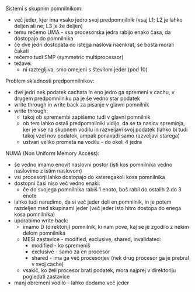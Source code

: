 Sistemi s skupnim pomnilnikom:
- več jeder, kjer ima vsako jedro svoj predpomnilnik (vsaj L1; L2 je lahko deljen ali ne; L3 je že deljen)
- temu rečemo UMA - vsa procesorska jedra rabijo enako časa, da dostopajo do pomnilnika
- če dve jedri dostopata do istega naslova naenkrat, se bosta morali čakati
- rečemo tudi SMP (symmetric multiprocessor)
- težave:
	- ni raztegljiva, smo omejeni s številom jeder (pod 10)

Problem skladnosti predpomnilnikov:
- dve jedri nek podatek cachata in eno jedro ga spremeni v cachu, v drugem predpomnilniku pa je še vedno star podatek
- write through in write back za pisanje v glavni pomnilnik
- write through:
	- takoj ob spremembi zapišemo tudi v glavni pomnilnik
	- ob tem lahko ostali predpomnilniki vidijo, da se ta naslov spreminja, ker je vse na skupnem vodilu in razveljavi svoj podatek (lahko bi tudi takoj vzel nov podatek, ampak ponavadi samo razveljavi starega)
	- ustvari veliko prometa na vodilu - do okoli 4 jedra

NUMA (Non Uniform Memory Access):
- še vedno imamo enovit naslovni postor (isti kos pomnilnika vedno naslovimo z istim naslovom)
- vsi procesorji lahko dostopajo do kateregakoli kosa pomnilnika
- dostopni časi niso več vedno enaki:
	- če do svojega pomnilnika rabiš 1 enoto, boš rabil do ostalih 2 do 3 enote
- lahko tudi naredimo, da si več jeder deli en pomnilnik, in je potem razdeljen med skupinami jeder (več jeder isto hitro dostopa do enega kosa pomnilnika)
- uporabimo write back:
	- imamo D (direktorij) pomnilnik, ki nam pove, kaj se je zgodilo z nekim delom pomnilnika
	- MESI zastavice - modified, exclusive, shared, invalidated:
		- modified - ko spremeniš
		- exclusive - samo za en procesor
		- shared - ima ga več procesorjev (nek drug procesor ga je prebral v svoj cache)
	- vsakič, ko želi procesor brati podatek, mora najprej v direktoriju pogledati zastavice
- manj obremeni vodilo - lahko dodamo več jeder